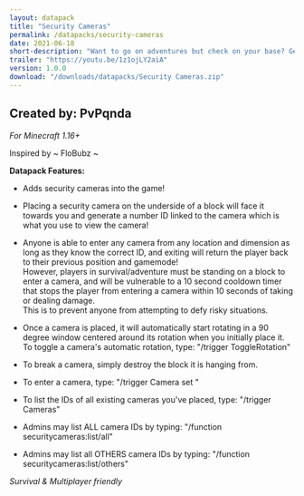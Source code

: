 ```yaml
---
layout: datapack
title: "Security Cameras"
permalink: /datapacks/security-cameras
date: 2021-06-18
short-description: "Want to go on adventures but check on your base? Get security cameras."
trailer: "https://youtu.be/1z1ojLY2aiA"
version: 1.0.0
download: "/downloads/datapacks/Security Cameras.zip"
---
```

Created by: PvPqnda
-
*For Minecraft 1.16+*

Inspired by ~ FloBubz ~

**Datapack Features:**

- Adds security cameras into the game!

- Placing a security camera on the underside of a block will face it towards you and generate a number ID linked to the camera which is what you use to view the camera!

- Anyone is able to enter any camera from any location and dimension as long as they know the correct ID, and exiting will return the player back to their previous position and gamemode!<br>
However, players in survival/adventure must be standing on a block to enter a
camera, and will be vulnerable to a 10 second cooldown timer that stops the player from entering a camera within 10 seconds of taking or dealing damage.<br>
This is to prevent anyone from attempting to defy risky situations.

- Once a camera is placed, it will automatically start rotating in a 90 degree window centered around its rotation when you initially place it. To toggle a camera's automatic rotation, type: "/trigger ToggleRotation"

- To break a camera, simply destroy the block it is hanging from.

- To enter a camera, type: "/trigger Camera set <ID>"

- To list the IDs of all existing cameras you've placed, type: "/trigger Cameras"

- Admins may list ALL camera IDs by typing: "/function securitycameras:list/all"

- Admins may list all OTHERS camera IDs by typing: "/function securitycameras:list/others"

*Survival & Multiplayer friendly*